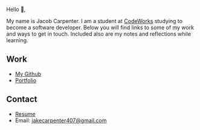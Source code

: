 Hello 👋, 

My name is Jacob Carpenter. I am a student at [CodeWorks](https://boisecodeworks.com) studying to become a software developer. Below you will find links to some of my work and ways to get in touch. Included also are my notes and reflections while learning. 

## Work

  + [My Github](https://github.com/JakeCarp)
  + [Portfolio](https://JakeCarp.github.io/)

## Contact

  + [Resume](https://JakeCarp.github.io/resume)
  + Email: jakecarpenter407@gmail.com
  
